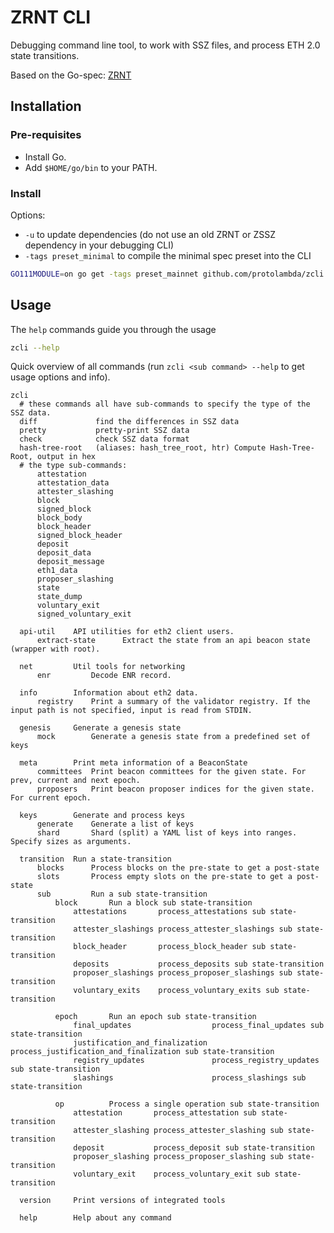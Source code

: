 # ZRNT CLI

Debugging command line tool, to work with SSZ files, and process ETH 2.0 state transitions.

Based on the Go-spec: [ZRNT](https://github.com/protolambda/zrnt)

## Installation

### Pre-requisites

- Install Go.
- Add `$HOME/go/bin` to your PATH.

### Install

Options:
 
- `-u` to update dependencies (do not use an old ZRNT or ZSSZ dependency in your debugging CLI)
- `-tags preset_minimal` to compile the minimal spec preset into the CLI

```bash
GO111MODULE=on go get -tags preset_mainnet github.com/protolambda/zcli
```

## Usage

The `help` commands guide you through the usage

```bash
zcli --help
```

Quick overview of all commands (run `zcli <sub command> --help` to get usage options and info).

```text
zcli
  # these commands all have sub-commands to specify the type of the SSZ data.
  diff             find the differences in SSZ data
  pretty           pretty-print SSZ data
  check            check SSZ data format
  hash-tree-root   (aliases: hash_tree_root, htr) Compute Hash-Tree-Root, output in hex
  # the type sub-commands:
      attestation
      attestation_data
      attester_slashing
      block
      signed_block
      block_body
      block_header
      signed_block_header
      deposit
      deposit_data
      deposit_message
      eth1_data
      proposer_slashing
      state
      state_dump
      voluntary_exit
      signed_voluntary_exit

  api-util    API utilities for eth2 client users.
      extract-state      Extract the state from an api beacon state (wrapper with root).

  net         Util tools for networking
      enr         Decode ENR record.

  info        Information about eth2 data.
      registry    Print a summary of the validator registry. If the input path is not specified, input is read from STDIN.

  genesis     Generate a genesis state
      mock        Generate a genesis state from a predefined set of keys

  meta        Print meta information of a BeaconState
      committees  Print beacon committees for the given state. For prev, current and next epoch.
      proposers   Print beacon proposer indices for the given state. For current epoch.

  keys        Generate and process keys
      generate    Generate a list of keys
      shard       Shard (split) a YAML list of keys into ranges. Specify sizes as arguments.

  transition  Run a state-transition
      blocks      Process blocks on the pre-state to get a post-state
      slots       Process empty slots on the pre-state to get a post-state
      sub         Run a sub state-transition
          block       Run a block sub state-transition
              attestations       process_attestations sub state-transition
              attester_slashings process_attester_slashings sub state-transition
              block_header       process_block_header sub state-transition
              deposits           process_deposits sub state-transition
              proposer_slashings process_proposer_slashings sub state-transition
              voluntary_exits    process_voluntary_exits sub state-transition

          epoch       Run an epoch sub state-transition
              final_updates                  process_final_updates sub state-transition
              justification_and_finalization process_justification_and_finalization sub state-transition
              registry_updates               process_registry_updates sub state-transition
              slashings                      process_slashings sub state-transition

          op          Process a single operation sub state-transition
              attestation       process_attestation sub state-transition
              attester_slashing process_attester_slashing sub state-transition
              deposit           process_deposit sub state-transition
              proposer_slashing process_proposer_slashing sub state-transition
              voluntary_exit    process_voluntary_exit sub state-transition

  version     Print versions of integrated tools

  help        Help about any command
```
